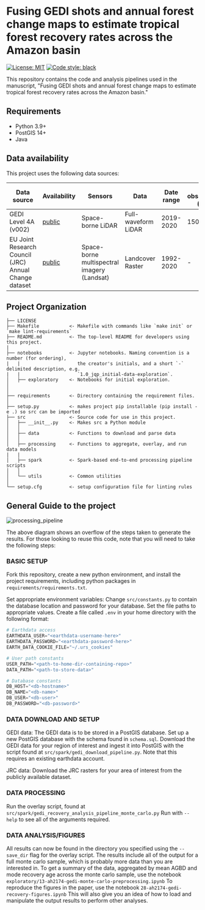 # Fusing GEDI shots and annual forest change maps to estimate tropical forest recovery rates across the Amazon basin

 [![License: MIT](https://img.shields.io/badge/License-MIT-blue.svg)](https://opensource.org/licenses/MIT)
 <a href="https://github.com/psf/black"><img alt="Code style: black" src="https://img.shields.io/badge/code%20style-black-000000.svg"></a>

This repository contains the code and analysis pipelines used in the manuscript, "Fusing GEDI shots and annual forest change maps to estimate tropical forest recovery rates across the Amazon basin."

## Requirements
- Python 3.9+
- PostGIS 14+
- Java

## Data availability
This project uses the following data sources:

| Data source                                           | Availability                                                                  | Sensors                                     | Data                | Date range      | No. observations (used) | Area covered |
|-------------------------------------------------------|-------------------------------------------------------------------------------|---------------------------------------------|---------------------|-----------------|-------------------------|--------------|
| GEDI Level 4A (v002)                                  | [public](https://lpdaac.usgs.gov/products/gedi02_av002/)                      | Space-borne LiDAR                           | Full-waveform LiDAR | 2019-2020       | 150 Mio.                | 7.4 Mio. ha  |
| EU Joint Research Council (JRC) Annual Change dataset | [public](https://forobs.jrc.ec.europa.eu/TMF/download/)                       | Space-borne multispectral imagery (Landsat) | Landcover Raster    | 1992-2020       | -                       |              |

## Project Organization
```
├── LICENSE
├── Makefile           <- Makefile with commands like `make init` or `make lint-requirements`
├── README.md          <- The top-level README for developers using this project.
|
├── notebooks          <- Jupyter notebooks. Naming convention is a number (for ordering),
|   |                     the creator's initials, and a short `-` delimited description, e.g.
|   |                     `1.0_jqp_initial-data-exploration`.
│   ├── exploratory    <- Notebooks for initial exploration.
│
│
├── requirements       <- Directory containing the requirement files.
│
├── setup.py           <- makes project pip installable (pip install -e .) so src can be imported
├── src                <- Source code for use in this project.
│   ├── __init__.py    <- Makes src a Python module
│   │
│   ├── data           <- Functions to download and parse data
│   │
│   ├── processing     <- Functions to aggregate, overlay, and run data models
|   |
│   ├── spark          <- Spark-based end-to-end processing pipeline scripts
│   │
│   └── utils          <- Common utilities
│
└── setup.cfg          <- setup configuration file for linting rules
```

## General Guide to the project

![processing_pipeline](https://user-images.githubusercontent.com/16145172/220399119-55a1734f-9dfe-4a4a-b452-93ca54969b21.jpg)

The above diagram shows an overflow of the steps taken to generate the results. For those looking to reuse this code, note that you will need to take the following steps:

### BASIC SETUP
Fork this repository, create a new python environment, and install the project requirements, including python packages in `requirements/requirements.txt`.

Set appropriate environment variables:
Change `src/constants.py` to contain the database location and password for your database. Set the file paths to appropriate values.
Create a file called `.env` in your home directory with the following format:

```python
# Earthdata access
EARTHDATA_USER="<earthdata-username-here>"
EARTHDATA_PASSWORD="<earthdata-password-here>"
EARTH_DATA_COOKIE_FILE="~/.urs_cookies"

# User path constants
USER_PATH="<path-to-home-dir-containing-repo>"
DATA_PATH="<path-to-store-data>"

# Database constants
DB_HOST="<db-hostname>"
DB_NAME="<db-name>"
DB_USER="<db-user>"
DB_PASSWORD="<db-password>"
```

### DATA DOWNLOAD AND SETUP
GEDI data: The GEDI data is to be stored in a PostGIS database. Set up a new PostGIS database with the schema found in `schema.sql`.
Download the GEDI data for your region of interest and ingest it into PostGIS with the script found at `src/spark/gedi_download_pipeline.py`.
Note that this requires an existing earthdata account.

JRC data: Download the JRC rasters for your area of interest from the publicly available dataset.

### DATA PROCESSING
Run the overlay script, found at `src/spark/gedi_recovery_analysis_pipeline_monte_carlo.py`
Run with `--help` to see all of the arguments required.

### DATA ANALYSIS/FIGURES
All results can now be found in the directory you specified using the `--save_dir` flag for the overlay script.
The results include all of the output for a full monte carlo sample, which is probably more data than you are interested in. To get a summary of the data, aggregated by mean AGBD and mode recovery age across the monte carlo sample, use the notebook `exploratory/13-ah2174-gedi-monte-carlo-preprocessing.ipynb`
To reproduce the figures in the paper, use the notebook `28-ah2174-gedi-recovery-figures.ipynb`
This will also give you an idea of how to load and manipulate the output results to perform other analyses.

